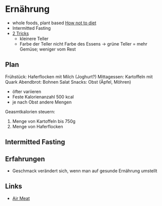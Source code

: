 # Ernährung

- whole foods, plant based [How not to diet](https://www.goodreads.com/book/show/43252570-how-not-to-diet)
- Intermitted Fasting
- [2 Tricks](https://jamesclear.com/feeling-fat)
    + kleinere Teller
    + Farbe der Teller nicht Farbe des Essens -> grüne Teller = mehr Gemüse; weniger vom Rest

## Plan

Frühstück: Haferflocken mit Milch (Joghurt?)
Mittagessen: Kartoffeln mit Quark
Abendbrot: Bohnen Salat
Snacks: Obst (Äpfel, Möhren) 
- öfter variieren 
- Feste Kalorienanzahl 500 kcal
- je nach Obst andere Mengen

Geasmtkalorien steuern:
1. Menge von Kartoffeln bis 750g
2. Menge von Haferflocken

## Intermitted Fasting

## Erfahrungen

- Geschmack verändert sich, wenn man auf gesunde Ernährung umstellt

## Links

- [Air Meat](https://www.businessinsider.de/international/air-meat-alternative-startup-nasa-2019-11/?r=US&IR=T)
